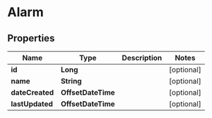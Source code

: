 

# Alarm

## Properties

Name | Type | Description | Notes
------------ | ------------- | ------------- | -------------
**id** | **Long** |  |  [optional]
**name** | **String** |  |  [optional]
**dateCreated** | **OffsetDateTime** |  |  [optional]
**lastUpdated** | **OffsetDateTime** |  |  [optional]



